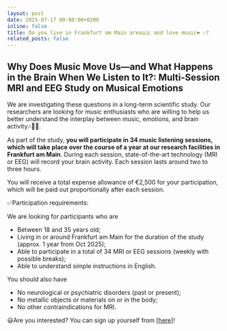 ```yaml
---
layout: post
date: 2025-07-17 00:00:00+0200
inline: false
title: Do you live in Frankfurt am Main area🇩🇪 and love music❤️ 🎶?
related_posts: false
---
```


<h2>Why Does Music Move Us—and What Happens in the Brain When We Listen to It?: Multi-Session MRI and EEG Study on Musical Emotions</h2>
 
We are investigating these questions in a long-term scientific study. Our researchers are looking for music enthusiasts who are willing to help us better understand the interplay between music, emotions, and brain activity🎶🧠🥲.
 
As part of the study, <b>you will participate in 34 music listening sessions, which will take place over the course of a year at our research facilities in Frankfurt am Main</b>. During each session, state-of-the-art technology (MRI or EEG) will record your brain activity. Each session lasts around two to three hours.
 
You will receive a total expense allowance of €2,500 for your participation, which will be paid out proportionally after each session.
 
✅Participation requirements:
 
We are looking for participants who are
- Between 18 and 35 years old;
- Living in or around Frankfurt am Main for the duration of the study (approx. 1 year from Oct 2025);
- Able to participate in a total of 34 MRI or EEG sessions (weekly with possible breaks);
- Able to understand simple instructions in English.
 
You should also have
- No neurological or psychiatric disorders (past or present);
- No metallic objects or materials on or in the body;
- No other contraindications for MRI.
 
😃Are you interested? You can sign up yourself from [[here]](https://study.ae.mpg.de/de/register/MusicEmotion)!
